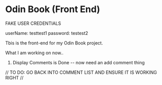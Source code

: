 # Odin Book (Front End)

FAKE USER CREDENTIALS

userName: testtest1
password: testest2

Tbis is the front-end for my Odin Book project. 

What I am working on now..
1. Display Comments is Done -- now need an add comment thing

// TO DO: GO BACK INTO COMMENT LIST AND ENSURE IT IS WORKING RIGHT //